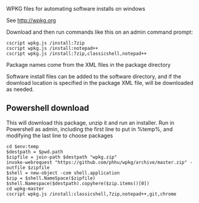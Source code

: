 WPKG files for automating software installs on windows

See http://wpkg.org

Download and then run commands like this on an admin command prompt:

```
cscript wpkg.js /install:7zip
cscript wpkg.js /install:notepad++
cscript wpkg.js /install:7zip,classicshell,notepad++
```

Package names come from the XML files in the package directory

Software install files can be added to the software directory, and if the download location is specified in the package XML file, will be downloaded as needed.

Powershell download
-------------------

This will download this package, unzip it and run an installer. Run in Powershell as admin, including the first line to put in %temp%, and modifying the last line to choose packages

```
cd $env:temp
$destpath = $pwd.path
$zipfile = join-path $destpath "wpkg.zip"
invoke-webrequest "https://github.com/phhu/wpkg/archive/master.zip" -outfile $zipfile
$shell = new-object -com shell.application
$zip = $shell.NameSpace($zipfile)
$shell.Namespace($destpath).copyhere($zip.items()[0])
cd wpkg-master
cscript wpkg.js /install:classicshell,7zip,notepad++,git,chrome

```
